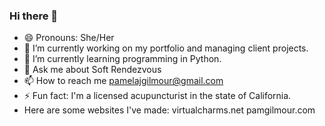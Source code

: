 ### Hi there 👋

- 😄 Pronouns: She/Her
- 🔭 I’m currently working on my portfolio and managing client projects.
- 🌱 I’m currently learning programming in Python.
- 💬 Ask me about Soft Rendezvous
- 📫 How to reach me pamelajgilmour@gmail.com
- ⚡ Fun fact: I'm a licensed acupuncturist in the state of California.
- Here are some websites I've made:
virtualcharms.net
pamgilmour.com

<!--
**virtualcharms/virtualcharms** is a ✨ _special_ ✨ repository because its `README.md` (this file) appears on your GitHub profile.

Here are some ideas to get you started:


- 👯 I’m looking to collaborate on ...
- 🤔 I’m looking for help with ...

- 😄 Pronouns: ...

-->
